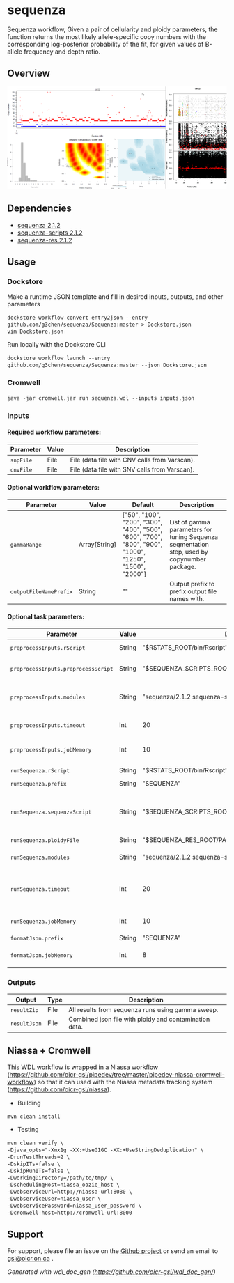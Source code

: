 # sequenza

Sequenza workflow, Given a pair of cellularity and ploidy parameters, the function returns the most likely allele-specific copy numbers with the corresponding log-posterior probability of the fit, for given values of B-allele frequency and depth ratio.

## Overview

![sequenza outputs](docs/Screenshot_Sequenza_PDFs.png)

## Dependencies

* [sequenza 2.1.2](https://sequenzatools.bitbucket.io)
* [sequenza-scripts 2.1.2](https://github.com/oicr-gsi/sequenza)
* [sequenza-res 2.1.2](http://api.gdc.cancer.gov/data/dea893cd-9189-4091-9611-e761a1d31ebe)


## Usage

### Dockstore
Make a runtime JSON template and fill in desired inputs, outputs, and other parameters
```
dockstore workflow convert entry2json --entry github.com/g3chen/sequenza/Sequenza:master > Dockstore.json
vim Dockstore.json
```
Run locally with the Dockstore CLI
```
dockstore workflow launch --entry github.com/g3chen/sequenza/Sequenza:master --json Dockstore.json
```

### Cromwell
```
java -jar cromwell.jar run sequenza.wdl --inputs inputs.json
```

### Inputs

#### Required workflow parameters:
Parameter|Value|Description
---|---|---
`snpFile`|File|File (data file with CNV calls from Varscan).
`cnvFile`|File| File (data file with SNV calls from Varscan).


#### Optional workflow parameters:
Parameter|Value|Default|Description
---|---|---|---
`gammaRange`|Array[String]|["50", "100", "200", "300", "400", "500", "600", "700", "800", "900", "1000", "1250", "1500", "2000"]|List of gamma parameters for tuning Sequenza seqmentation step, used by copynumber package.
`outputFileNamePrefix`|String|""|Output prefix to prefix output file names with.


#### Optional task parameters:
Parameter|Value|Default|Description
---|---|---|---
`preprocessInputs.rScript`|String|"$RSTATS_ROOT/bin/Rscript"|path to Rscript
`preprocessInputs.preprocessScript`|String|"$SEQUENZA_SCRIPTS_ROOT/bin/SequenzaPreProcess_v2.2.R"|Path to the preprocessing .R script
`preprocessInputs.modules`|String|"sequenza/2.1.2 sequenza-scripts/2.1.2"|modules needed to run preprocessing step
`preprocessInputs.timeout`|Int|20|timeout for this step in Hr, default is 20
`preprocessInputs.jobMemory`|Int|10|Memory allocated for this job
`runSequenza.rScript`|String|"$RSTATS_ROOT/bin/Rscript"|Path to Rscript
`runSequenza.prefix`|String|"SEQUENZA"|
`runSequenza.sequenzaScript`|String|"$SEQUENZA_SCRIPTS_ROOT/bin/SequenzaProcess_v2.2.R"|Sequenza wrapper script, instructions for running the pipeline
`runSequenza.ploidyFile`|String|"$SEQUENZA_RES_ROOT/PANCAN_ASCAT_ploidy_prob.Rdata"|
`runSequenza.modules`|String|"sequenza/2.1.2 sequenza-scripts/2.1.2 sequenza-res/2.1.2"|Names and versions of modules
`runSequenza.timeout`|Int|20|Timeout in hours, needed to override imposed limits
`runSequenza.jobMemory`|Int|10|Memory allocated for this job
`formatJson.prefix`|String|"SEQUENZA"|
`formatJson.jobMemory`|Int|8|Memory allocated for this job


### Outputs

Output | Type | Description
---|---|---
`resultZip`|File|All results from sequenza runs using gamma sweep.
`resultJson`|File|Combined json file with ploidy and contamination data.


## Niassa + Cromwell

This WDL workflow is wrapped in a Niassa workflow (https://github.com/oicr-gsi/pipedev/tree/master/pipedev-niassa-cromwell-workflow) so that it can used with the Niassa metadata tracking system (https://github.com/oicr-gsi/niassa).

* Building
```
mvn clean install
```

* Testing
```
mvn clean verify \
-Djava_opts="-Xmx1g -XX:+UseG1GC -XX:+UseStringDeduplication" \
-DrunTestThreads=2 \
-DskipITs=false \
-DskipRunITs=false \
-DworkingDirectory=/path/to/tmp/ \
-DschedulingHost=niassa_oozie_host \
-DwebserviceUrl=http://niassa-url:8080 \
-DwebserviceUser=niassa_user \
-DwebservicePassword=niassa_user_password \
-Dcromwell-host=http://cromwell-url:8000
```

## Support

For support, please file an issue on the [Github project](https://github.com/oicr-gsi) or send an email to gsi@oicr.on.ca .

_Generated with wdl_doc_gen (https://github.com/oicr-gsi/wdl_doc_gen/)_
